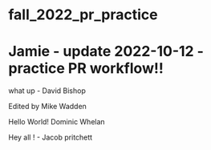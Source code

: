 # fall_2022_pr_practice

# Jamie - update 2022-10-12 - practice PR workflow!!

what up - David Bishop

Edited by Mike Wadden

Hello World! Dominic Whelan

Hey all ! - Jacob pritchett
